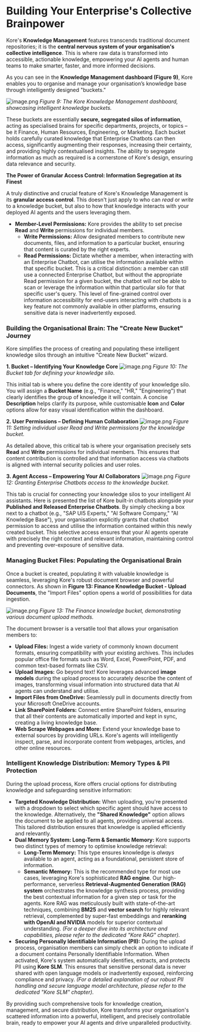 # **Building Your Enterprise's Collective Brainpower**

Kore's **Knowledge Management** features transcends traditional document repositories; it is the **central nervous system of your organisation's collective intelligence**. This is where raw data is transformed into accessible, actionable knowledge, empowering your AI agents and human teams to make smarter, faster, and more informed decisions.

As you can see in the **Knowledge Management dashboard (Figure 9)**, Kore enables you to organise and manage your organisation’s knowledge base through intelligently designed "buckets."

![image.png](./assets/knowledge.png)
*Figure 9: The Kore Knowledge Management dashboard, showcasing intelligent knowledge buckets.*

These buckets are essentially **secure, segregated silos of information**, acting as specialised brains for specific departments, projects, or topics – be it Finance, Human Resources, Engineering, or Marketing. Each bucket holds carefully curated knowledge that Enterprise Chatbots can then access, significantly augmenting their responses, increasing their certainty, and providing highly contextualised insights. The ability to segregate information as much as required is a cornerstone of Kore's design, ensuring data relevance and security.

**The Power of Granular Access Control: Information Segregation at its Finest**

A truly distinctive and crucial feature of Kore's Knowledge Management is its **granular access control**. This doesn't just apply to who can *read* or *write* to a knowledge bucket, but also to how that knowledge interacts with your deployed AI agents and the users leveraging them.

  * **Member-Level Permissions:** Kore provides the ability to set precise **Read** and **Write** permissions for individual members.
      * **Write Permissions:** Allow designated members to contribute new documents, files, and information to a particular bucket, ensuring that content is curated by the right experts.
      * **Read Permissions:** Dictate whether a member, when interacting with an Enterprise Chatbot, can utilise the information available within that specific bucket. This is a critical distinction: a member can still use a connected Enterprise Chatbot, but without the appropriate Read permission for a given bucket, the chatbot will *not* be able to scan or leverage the information within that particular silo for that specific user's query. This level of fine-grained control over information accessibility for end-users interacting with chatbots is a key feature not commonly available in other platforms, ensuring sensitive data is never inadvertently exposed.

### **Building the Organisational Brain: The "Create New Bucket" Journey**

Kore simplifies the process of creating and populating these intelligent knowledge silos through an intuitive "Create New Bucket" wizard.

**1. Bucket – Identifying Your Knowledge Core**
![image.png](./assets/buckets-tab1.png)
*Figure 10: The Bucket tab for defining your knowledge silo.*

This initial tab is where you define the core identity of your knowledge silo. You will assign a **Bucket Name** (e.g., "Finance," "HR," "Engineering") that clearly identifies the group of knowledge it will contain. A concise **Description** helps clarify its purpose, while customisable **Icon** and **Color** options allow for easy visual identification within the dashboard.

**2. User Permissions – Defining Human Collaboration**
![image.png](./assets/buckets-tab2.png)
*Figure 11: Setting individual user Read and Write permissions for the knowledge bucket.*

As detailed above, this critical tab is where your organisation precisely sets **Read** and **Write** permissions for individual members. This ensures that content contribution is controlled and that information access via chatbots is aligned with internal security policies and user roles.

**3. Agent Access – Empowering Your AI Collaborators**
![image.png](./assets/buckets-tab3.png)
*Figure 12: Granting Enterprise Chatbots access to the knowledge bucket.*

This tab is crucial for connecting your knowledge silos to your intelligent AI assistants. Here is presented the list of Kore built-in chatbots alongside your **Published and Released Enterprise Chatbots**. By simply checking a box next to a chatbot (e.g., "SAP UI5 Experts," "AI Software Company," "AI Knowledge Base"), your organisation explicitly grants that chatbot permission to access and utilise the information contained within this newly created bucket. This selective access ensures that your AI agents operate with precisely the right context and relevant information, maintaining control and preventing over-exposure of sensitive data.

### **Managing Bucket Files: Populating the Organisational Brain**

Once a bucket is created, populating it with valuable knowledge is seamless, leveraging Kore's robust document browser and powerful connectors. As shown in **Figure 13: Finance Knowledge Bucket - Upload Documents**, the "Import Files" option opens a world of possibilities for data ingestion.

![image.png](./assets/buckets-files.png)
*Figure 13: The Finance knowledge bucket, demonstrating various document upload methods.*

The document browser is a versatile tool that allows your organisation members to:

  * **Upload Files:** Ingest a wide variety of commonly known document formats, ensuring compatibility with your existing archives. This includes popular office file formats such as Word, Excel, PowerPoint, PDF, and common text-based formats like CSV.
  * **Upload Images:** Go beyond text\! Kore leverages advanced **image models** during the upload process to accurately describe the content of images, transforming visual information into structured data that AI agents can understand and utilise.
  * **Import Files from OneDrive:** Seamlessly pull in documents directly from your Microsoft OneDrive accounts.
  * **Link SharePoint Folders:** Connect entire SharePoint folders, ensuring that all their contents are automatically imported and kept in sync, creating a living knowledge base.
  * **Web Scrape Webpages and More:** Extend your knowledge base to external sources by providing URLs. Kore's agents will intelligently inspect, parse, and incorporate content from webpages, articles, and other online resources.

### **Intelligent Knowledge Distribution: Memory Types & PII Protection**

During the upload process, Kore offers crucial options for distributing knowledge and safeguarding sensitive information:

  * **Targeted Knowledge Distribution:** When uploading, you're presented with a dropdown to select which specific agent should have access to the knowledge. Alternatively, the **"Shared Knowledge"** option allows the document to be applied to all agents, providing universal access. This tailored distribution ensures that knowledge is applied efficiently and relevantly.
  * **Dual Memory System: Long-Term & Semantic Memory:** Kore supports two distinct types of memory to optimise knowledge retrieval:
      * **Long-Term Memory:** This type ensures knowledge is *always* available to an agent, acting as a foundational, persistent store of information.
      * **Semantic Memory:** This is the recommended type for most use cases, leveraging Kore's sophisticated **RAG engine**. Our high-performance, serverless **Retrieval-Augmented Generation (RAG) system** orchestrates the knowledge synthesis process, providing the best contextual information for a given step or task for the agents. Kore RAG was meticulously built with state-of-the-art techniques, combining **BM25** and **vector search** for highly relevant retrieval, complemented by super-fast embeddings and **reranking with OpenAI and NVIDIA** models for superior contextual understanding. *(For a deeper dive into its architecture and capabilities, please refer to the dedicated "Kore RAG" chapter).*
  * **Securing Personally Identifiable Information (PII):** During the upload process, organisation members can simply check an option to indicate if a document contains Personally Identifiable Information. When activated, Kore's system automatically identifies, extracts, and protects PII using **Kore SLM**. This ensures that sensitive personal data is never shared with open language models or inadvertently exposed, reinforcing compliance and privacy. *(For a detailed explanation of our robust PII handling and secure language model architecture, please refer to the dedicated "Kore SLM" chapter).*

By providing such comprehensive tools for knowledge creation, management, and secure distribution, Kore transforms your organisation's scattered information into a powerful, intelligent, and precisely controllable brain, ready to empower your AI agents and drive unparalleled productivity.


